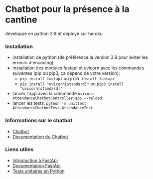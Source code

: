 # Chatbot pour la présence à la cantine

développé en python 3.9 et déployé sur heroku

### Installation

* installation de python (de préférence la version 3.9 pour éviter les erreurs d'encoding)
* installation des modules fastapi et uvicorn avec les commandes suivantes (pip ou pip3, ça dépend de votre version):
    * `pip install fastapi` ou `pip3 install fastapi`
    * `pip install "uvicorn[standard]"` ou `pip3 install "uvicorn[standard]"`
* lancer l'app avec la commande `uvicorn AttendanceChatbotController:app --reload`
* lancer les tests: `python -m unittest AttendanceChatbotTest.AttendanceTest`

### Informations sur le chatbot

* [Chatbot](https://attendance-chatbot.herokuapp.com/)
* [Documentation du Chatbot](https://attendance-chatbot.herokuapp.com/documentation)

### Liens utiles

* [Introduction à FastApi](https://dev.to/ericlecodeur/introduction-a-fastapi-python-5mf)
* [Documentation FastApi](https://fastapi.tiangolo.com/)
* [Tests unitaires en Python](https://docs.python.org/3/library/unittest.html)